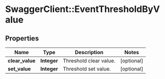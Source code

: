 # SwaggerClient::EventThresholdByValue

## Properties
Name | Type | Description | Notes
------------ | ------------- | ------------- | -------------
**clear_value** | **Integer** | Threshold clear value. | [optional] 
**set_value** | **Integer** | Threshold set value. | [optional] 


